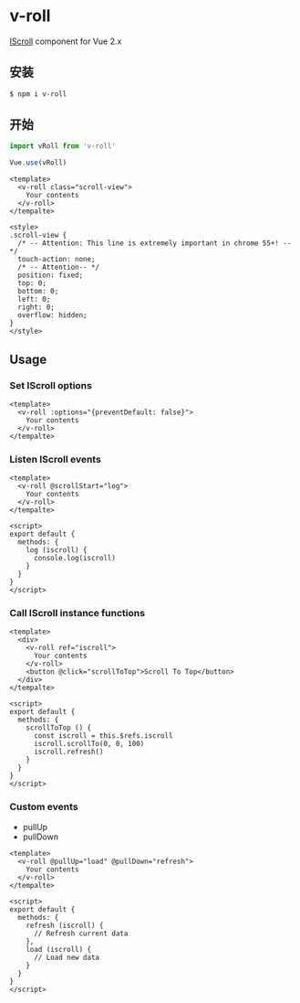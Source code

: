 
# v-roll

[IScroll](https://github.com/cubiq/iscroll) component for Vue 2.x

## 安装

```bash
$ npm i v-roll
```

## 开始

```javascript
import vRoll from 'v-roll'

Vue.use(vRoll)
```

```vue
<template>
  <v-roll class="scroll-view">
    Your contents
  </v-roll>
</tempalte>

<style>
.scroll-view {
  /* -- Attention: This line is extremely important in chrome 55+! -- */
  touch-action: none;
  /* -- Attention-- */
  position: fixed;
  top: 0;
  bottom: 0;
  left: 0;
  right: 0;
  overflow: hidden;
}
</style>
```

## Usage

### Set IScroll options

```vue
<template>
  <v-roll :options="{preventDefault: false}">
    Your contents
  </v-roll>
</tempalte>
```

### Listen IScroll events

```vue
<template>
  <v-roll @scrollStart="log">
    Your contents
  </v-roll>
</tempalte>

<script>
export default {
  methods: {
    log (iscroll) {
      console.log(iscroll)
    }
  }
}
</script>
```

### Call IScroll instance functions

```vue
<template>
  <div>
    <v-roll ref="iscroll">
      Your contents
    </v-roll>
    <button @click="scrollToTop">Scroll To Top</button>
  </div>
</tempalte>

<script>
export default {
  methods: {
    scrollToTop () {
      const iscroll = this.$refs.iscroll
      iscroll.scrollTo(0, 0, 100)
      iscroll.refresh()
    }
  }
}
</script>
```

### Custom events

- pullUp
- pullDown

```vue
<template>
  <v-roll @pullUp="load" @pullDown="refresh">
    Your contents
  </v-roll>
</tempalte>

<script>
export default {
  methods: {
    refresh (iscroll) {
      // Refresh current data
    },
    load (iscroll) {
      // Load new data
    }
  }
}
</script>
```
